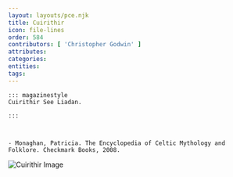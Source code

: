 ```yaml
---
layout: layouts/pce.njk
title: Cuirithir
icon: file-lines
order: 584
contributors: [ 'Christopher Godwin' ]
attributes:
categories:
entities:
tags:
---
```

``` tab [group1:Info]
::: magazinestyle
Cuirithir See Liadan.

:::
```
``` tab [group1:Attributes]
```
``` tab [group1:Entities]
```
``` tab [group1:Sources]
- Monaghan, Patricia. The Encyclopedia of Celtic Mythology and Folklore. Checkmark Books, 2008.
```
![Cuirithir Image]([None])
